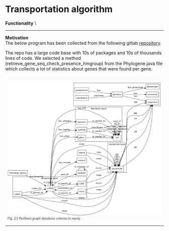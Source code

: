 # Transportation algorithm
**Functionality** \

****


**Motivation** \
The below program has been collected from the following gitlab [repository](https://git.wur.nl/bioinformatics/pantools/-/tree/pantools_v4?ref_type=heads).

The repo has a large code base with 10s of packages and 10s of thousands lines of code. We selected a method (retrieve_gene_seq_check_presence_hmgroup) from the Phylogene.java file which collects a lot of statistics about genes that were found per gene.

![Sample code](../../../../../docs/media/benchmarks/P4/full_schema.png)


****
